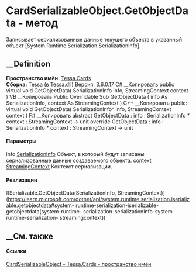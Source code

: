 # CardSerializableObject.GetObjectData - метод
Записывает сериализованные данные текущего объекта в указанный объект
[System.Runtime.Serialization.SerializationInfo].
## __Definition
 **Пространство имён:** [Tessa.Cards](N_Tessa_Cards.htm)  
 **Сборка:** Tessa (в Tessa.dll) Версия: 3.6.0.17
C# __Копировать
     public virtual void GetObjectData(
    	SerializationInfo info,
    	StreamingContext context
    )
VB __Копировать
     Public Overridable Sub GetObjectData ( 
    	info As SerializationInfo,
    	context As StreamingContext
    )
C++ __Копировать
     public:
    virtual void GetObjectData(
    	SerializationInfo^ info, 
    	StreamingContext context
    )
F# __Копировать
     abstract GetObjectData : 
            info : SerializationInfo * 
            context : StreamingContext -> unit 
    override GetObjectData : 
            info : SerializationInfo * 
            context : StreamingContext -> unit 
#### Параметры
info
[SerializationInfo](https://learn.microsoft.com/dotnet/api/system.runtime.serialization.serializationinfo)
    Объект, в который будут записаны сериализованные данные создаваемого объекта.
context
[StreamingContext](https://learn.microsoft.com/dotnet/api/system.runtime.serialization.streamingcontext)
    Контекст сериализации.
#### Реализации
[ISerializable.GetObjectData(SerializationInfo,
StreamingContext)](https://learn.microsoft.com/dotnet/api/system.runtime.serialization.iserializable.getobjectdata#system-
runtime-serialization-iserializable-getobjectdata\(system-runtime-
serialization-serializationinfo-system-runtime-serialization-
streamingcontext\))  
##  __См. также
#### Ссылки
[CardSerializableObject - ](T_Tessa_Cards_CardSerializableObject.htm)
[Tessa.Cards - пространство имён](N_Tessa_Cards.htm)
